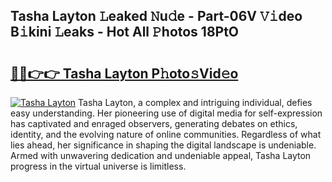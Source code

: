 ## Tasha Layton 𝙻eaked 𝙽u𝚍e - Part-06V 𝚅𝚒deo B𝚒kini 𝙻eaks - Hot All 𝙿hotos 18PtO

# <h2><a href="http://ld0ebzb.urlbe.top/?page=Tasha+Layton">🔗🔗👉👉 Tasha Layton P𝚑oto𝚜Vid𝚎o</a></h2>

[![Tasha Layton](https://i.imgur.com/eBuTRDB.gif)](http://ld0ebzb.urlbe.top/?page=Tasha+Layton)
Tasha Layton, a complex and intriguing individual, defies easy understanding. Her pioneering use of digital media for self-expression has captivated and enraged observers, generating debates on ethics, identity, and the evolving nature of online communities. Regardless of what lies ahead, her significance in shaping the digital landscape is undeniable. Armed with unwavering dedication and undeniable appeal, Tasha Layton progress in the virtual universe is limitless.
